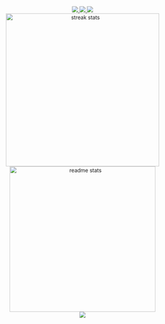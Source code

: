 <h1 align="center">
<!--     <img src="https://readme-typing-svg.herokuapp.com/?font=Righteous&size=35&center=true&vCenter=true&width=500&height=70&duration=4000&lines=Mehedi+Hasan;+<Frontend+/+Developer>;" />  -->
<!--     <img src="https://i.ibb.co/8dKcFHB/Cover-2-01.jpg"/> -->
</h1> 
<div align="center"> 
  <a href="mailto:designwithmehedi@gmail.com">
    <img src="https://img.shields.io/badge/Gmail-333333?style=for-the-badge&logo=gmail&logoColor=red" />
  </a>
  <a href="https://linkedin.com/in/mehedihasan-in" target="_blank">
    <img src="https://img.shields.io/badge/LinkedIn-0077B5?style=for-the-badge&logo=linkedin&logoColor=white" target="_blank" />
  </a>
  <a href="https://dev-mehedihasan.netlify.app" target="_blank">
     <img src="https://img.shields.io/badge/Portfolio-FF5722?style=for-the-badge&logo=todoist&logoColor=white" target="_blank" /> <!-- sqlite, safari, google-chrome are other good icon options -->
  </a>
</div>
<!-- <h2 align="center">⚒️ TECHNOLOGY KNOW ⚒️</h2> 
<div align="center">
    <img src="https://skillicons.dev/icons?i=html,css,bootstrap,tailwind,javascript,github,git,figma,react,mui" />
</div> -->
<div align=center>
  <img width=410 src="https://streak-stats.demolab.com/?user=mehu-hub&count_private=true&theme=react&border_radius=10" alt="streak stats"/>
  <img width=390 src="https://github-readme-stats-salesp07.vercel.app/api?username=mehu-hub&count_private=true&show_icons=true&theme=tokyonight&rank_icon=github&border_radius=10" alt="readme stats" />
</div>
<!-- <h3 align="center">
    <img src="https://readme-typing-svg.herokuapp.com/?font=Righteous&size=25&center=true&vCenter=true&width=500&height=70&duration=4000&lines=Thanks+for+visiting!;">
</h3> -->
<div align="center">
<img src="https://komarev.com/ghpvc/?username=mehu-hub&&style=flat-square" align="center" />
</div>

